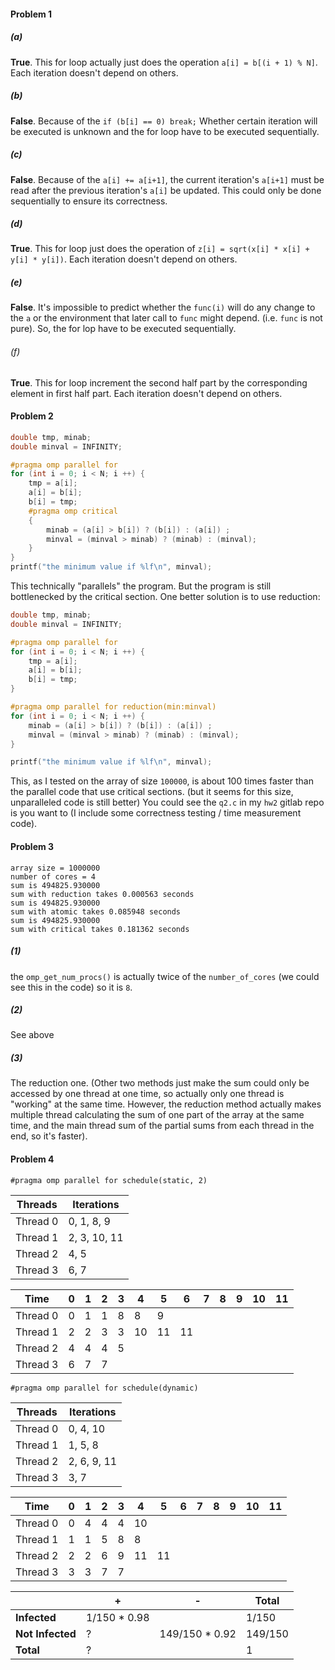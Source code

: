 #### Problem 1

##### (a)

**True**. This for loop actually just does the operation `a[i] = b[(i + 1) % N]`. Each iteration doesn't depend on others.

##### (b)

**False**. Because of the `if (b[i] == 0) break;` Whether certain iteration will be executed is unknown and the for loop have to be executed sequentially.

##### (c)

**False**. Because of the `a[i] += a[i+1]`, the current iteration's `a[i+1]` must be read after the previous iteration's `a[i]` be updated. This could only be done sequentially to ensure its correctness.

##### (d) 

**True**. This for loop just does the operation of `z[i] = sqrt(x[i] * x[i] + y[i] * y[i])`. Each iteration doesn't depend on others.

##### (e) 

**False**. It's impossible to predict whether the `func(i)` will do any change to the `a` or the environment that later call to `func` might depend. (i.e. `func` is not pure). So, the for lop have to be executed sequentially.

###### (f)

**True**. This for loop increment the second half part by the corresponding element in first half part. Each iteration doesn't depend on others.

#### Problem 2

```cpp
double tmp, minab;
double minval = INFINITY;

#pragma omp parallel for
for (int i = 0; i < N; i ++) {
    tmp = a[i];
    a[i] = b[i];
    b[i] = tmp;
    #pragma omp critical 
    {
        minab = (a[i] > b[i]) ? (b[i]) : (a[i]) ;
        minval = (minval > minab) ? (minab) : (minval);
    }
}
printf("the minimum value if %lf\n", minval);
```

This technically "parallels" the program. But the program is still bottlenecked by the critical section. One better solution is to use reduction:

```cpp
double tmp, minab;
double minval = INFINITY;

#pragma omp parallel for
for (int i = 0; i < N; i ++) {
    tmp = a[i];
    a[i] = b[i];
    b[i] = tmp;
}

#pragma omp parallel for reduction(min:minval)
for (int i = 0; i < N; i ++) {
    minab = (a[i] > b[i]) ? (b[i]) : (a[i]) ;
    minval = (minval > minab) ? (minab) : (minval);
}

printf("the minimum value if %lf\n", minval);
```

This, as I tested on the array of size `100000`, is about 100 times faster than the parallel code that use critical sections. (but it seems for this size, unparalleled code is still better) You could see the `q2.c` in my `hw2` gitlab repo is you want to (I include some correctness testing / time measurement code).

#### Problem 3

```plaintext
array size = 1000000
number of cores = 4
sum is 494825.930000
sum with reduction takes 0.000563 seconds
sum is 494825.930000
sum with atomic takes 0.085948 seconds
sum is 494825.930000
sum with critical takes 0.181362 seconds
```

##### (1)

the `omp_get_num_procs()` is actually twice of the `number_of_cores` (we could see this in the code) so it is `8`. 

##### (2)

See above

##### (3)

The reduction one. (Other two methods just make the sum could only be accessed by one thread at one time, so actually only one thread is "working" at the same time. However, the reduction method actually makes multiple thread calculating the sum of one part of  the array at the same time, and the main thread sum of the partial sums from each thread in the end, so it's faster).

#### Problem 4

`#pragma omp parallel for schedule(static, 2)`

| Threads  | Iterations   |
| -------- | ------------ |
| Thread 0 | 0, 1, 8, 9   |
| Thread 1 | 2, 3, 10, 11 |
| Thread 2 | 4, 5         |
| Thread 3 | 6, 7         |

| Time     | 0    | 1    | 2    | 3    | 4    | 5    | 6    | 7    | 8    | 9    | 10   | 11   |
| -------- | ---- | ---- | ---- | ---- | ---- | ---- | ---- | ---- | ---- | ---- | ---- | ---- |
| Thread 0 | 0    | 1    | 1    | 8    | 8    | 9    |      |      |      |      |      |      |
| Thread 1 | 2    | 2    | 3    | 3    | 10   | 11   | 11   |      |      |      |      |      |
| Thread 2 | 4    | 4    | 4    | 5    |      |      |      |      |      |      |      |      |
| Thread 3 | 6    | 7    | 7    |      |      |      |      |      |      |      |      |      |

`#pragma omp parallel for schedule(dynamic)`

| Threads  | Iterations  |
| -------- | ----------- |
| Thread 0 | 0, 4, 10    |
| Thread 1 | 1, 5, 8     |
| Thread 2 | 2, 6, 9, 11 |
| Thread 3 | 3, 7        |

| Time     | 0    | 1    | 2    | 3    | 4    | 5    | 6    | 7    | 8    | 9    | 10   | 11   |
| -------- | ---- | ---- | ---- | ---- | ---- | ---- | ---- | ---- | ---- | ---- | ---- | ---- |
| Thread 0 | 0    | 4    | 4    | 4    | 10   |      |      |      |      |      |      |      |
| Thread 1 | 1    | 1    | 5    | 8    | 8    |      |      |      |      |      |      |      |
| Thread 2 | 2    | 2    | 6    | 9    | 11   | 11   |      |      |      |      |      |      |
| Thread 3 | 3    | 3    | 7    | 7    |      |      |      |      |      |      |      |      |





|                  | **+**        | **-**          | **Total** |
| ---------------- | ------------ | -------------- | --------- |
| **Infected**     | 1/150 * 0.98 |                | 1/150     |
| **Not Infected** | ?            | 149/150 * 0.92 | 149/150   |
| **Total**        | ?            |                | 1         |


